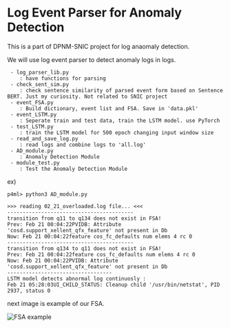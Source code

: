 Log Event Parser for Anomaly Detection
===
This is a part of DPNM-SNIC project for log anaomaly detection.

We will use log event parser to detect anomaly logs in logs.

     - log_parser_lib.py 
        : have functions for parsing
     - check_sent_sim.py
        : check sentence similarity of parsed event form based on Sentence BERT. Just my curiosity. Not related to SNIC project
     - event_FSA.py
        : Build dictionary, event list and FSA. Save in 'data.pkl'
     - event_LSTM.py
        : Seperate train and test data, train the LSTM model. use PyTorch
     - test_LSTM.py
        : train the LSTM model for 500 epoch changing input window size
     - read_and_save_log.py
        : read logs and combine logs to 'all.log'
     - AD_module.py
        : Anomaly Detection Module
     - module_test.py
        : Test the Anomaly Detection Module

    
ex)

```shell
p4ml> python3 AD_module.py 

>>> reading 02_21_overloaded.log file... <<<                                                                                                                                                -----------------------------------------                                                                                                                                                   transition from q11 to q134 does not exist in FSA!                                                                                                                                          Prev: Feb 21 00:04:22PVIDB: Attribute 'cosd.support_xellent_qfx_feature' not present in Db                                                                                                  Now: Feb 21 00:04:22feature cos_fc_defaults num elems 4 rc 0                                                                                                                                -----------------------------------------                                                                                                                                                   transition from q134 to q11 does not exist in FSA!                                                                                                                                          Prev: Feb 21 00:04:22feature cos_fc_defaults num elems 4 rc 0                                                                                                                               Now: Feb 21 00:04:22PVIDB: Attribute 'cosd.support_xellent_qfx_feature' not present in Db                                                                                                   ----------------------------------                                                                                                                                                          LSTM model detects abnormal log continuosly :                                                                                                                                               Feb 21 05:28:03UI_CHILD_STATUS: Cleanup child '/usr/bin/netstat', PID 2937, status 0   
```
next image is example of our FSA.

![FSA example](./DFA/DFA_for_all.gv.png)